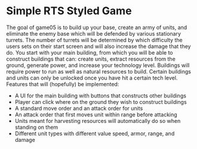 # Simple RTS Styled Game
The goal of game05 is to build up your base, 
create an army of units, and eliminate the enemy
base which will be defended by various stationary
turrets. The number of turrets will be determined 
by which difficulty the users sets on their start 
screen and will also increase the damage that they 
do. You start with your main building, from which 
you will be able to construct buildings that can:
create units, extract resources from the ground, 
generate power, and increase your technology level.
Buildings will require power to run as well as natural
resources to build. Certain buildings and units can only
be unlocked once you have hit a certain tech level.
Features that will (hopefully) be implemented:
* A UI for the main building with buttons that constructs other buildings
* Player can click where on the ground they wish to construct buildings
* A standard move order and an attack order for units
* An attack order that first moves unit within range before attacking
* Units meant for harvesting resources will automatically do so when standing on them
* Different unit types with different value speed, armor, range, and damage
